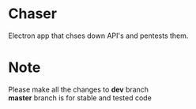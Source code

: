 # Chaser
Electron app that chses down API's and pentests them.

# Note
Please make all the changes to **dev** branch</br>
**master** branch is for stable and tested code